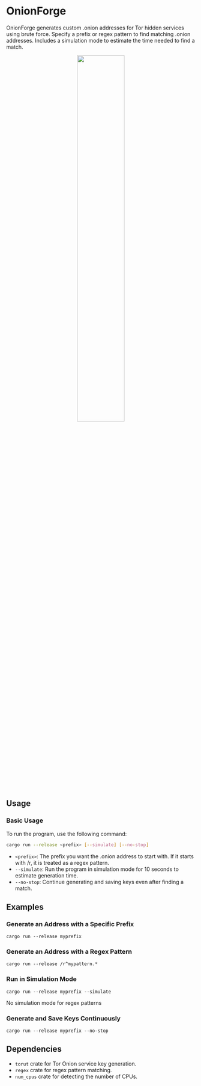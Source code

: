 ﻿# OnionForge
OnionForge generates custom .onion addresses for Tor hidden services using brute force. Specify a prefix or regex pattern to find matching .onion addresses. Includes a simulation mode to estimate the time needed to find a match.

<p align="center">
<img src="https://github.com/M3str3/OnionForge/assets/62236987/dcc0f4b5-a6a4-4fba-b91a-7f5f48439919" width=50% height=50% style="display: block; margin: 0 auto">
</p>

## Usage

### Basic Usage

To run the program, use the following command:

```sh
cargo run --release <prefix> [--simulate] [--no-stop]
```

- `<prefix>`: The prefix you want the .onion address to start with. If it starts with /r, it is treated as a regex pattern.
- `--simulate`: Run the program in simulation mode for 10 seconds to estimate generation time.
- `--no-stop`: Continue generating and saving keys even after finding a match.

## Examples
### Generate an Address with a Specific Prefix
`cargo run --release myprefix`

### Generate an Address with a Regex Pattern
`cargo run --release /r^mypattern.*`
### Run in Simulation Mode
`cargo run --release myprefix --simulate`

No simulation mode for regex patterns
### Generate and Save Keys Continuously

`cargo run --release myprefix --no-stop`

## Dependencies
- `torut` crate for Tor Onion service key generation.
- `regex` crate for regex pattern matching.
- `num_cpus` crate for detecting the number of CPUs.

